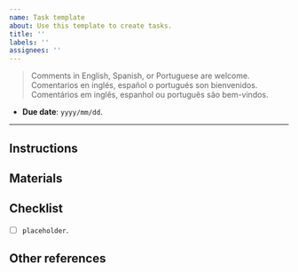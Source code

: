 ```yaml
---
name: Task template
about: Use this template to create tasks.
title: ''
labels: ''
assignees: ''
---
```


> Comments in English, Spanish, or Portuguese are welcome.
> Comentarios en inglés, español o portugués son bienvenidos.
> Comentários em inglês, espanhol ou português são bem-vindos.

* __Due date__: `yyyy/mm/dd`.

---

## Instructions

## Materials

## Checklist

* [ ] `placeholder`.

## Other references
